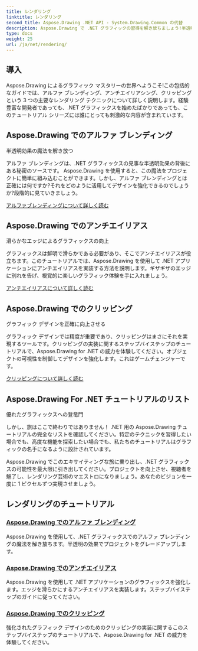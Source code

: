 ```yaml
---
title: レンダリング
linktitle: レンダリング
second_title: Aspose.Drawing .NET API - System.Drawing.Common の代替
description: Aspose.Drawing で .NET グラフィックの習得を解き放ちましょう!半透明効果を得るためにアルファ ブレンディングを使用してプロジェクトを向上させます。デザインを強化するためのアンチエイリアスとクリッピングについて学びます。
type: docs
weight: 25
url: /ja/net/rendering/
---
```

## 導入

Aspose.Drawing によるグラフィック マスタリーの世界へようこそ!この包括的なガイドでは、アルファ ブレンディング、アンチエイリアシング、クリッピングという 3 つの主要なレンダリング テクニックについて詳しく説明します。経験豊富な開発者であっても、.NET グラフィックスを始めたばかりであっても、このチュートリアル シリーズには誰にとっても刺激的な内容が含まれています。

## Aspose.Drawing でのアルファ ブレンディング
半透明効果の魔法を解き放つ

アルファ ブレンディングは、.NET グラフィックスの見事な半透明効果の背後にある秘密のソースです。 Aspose.Drawing を使用すると、この魔法をプロジェクトに簡単に組み込むことができます。しかし、アルファ ブレンディングとは正確には何ですか?それをどのように活用してデザインを強化できるのでしょうか?段階的に見ていきましょう。

[アルファブレンディングについて詳しく読む](./alpha-blending/)

## Aspose.Drawing でのアンチエイリアス
滑らかなエッジによるグラフィックスの向上

グラフィックスは鮮明で滑らかである必要があり、そこでアンチエイリアスが役立ちます。このチュートリアルでは、Aspose.Drawing を使用して .NET アプリケーションにアンチエイリアスを実装する方法を説明します。ギザギザのエッジに別れを告げ、視覚的に楽しいグラフィック体験を手に入れましょう。

[アンチエイリアスについて詳しく読む](./antialiasing/)

## Aspose.Drawing でのクリッピング
グラフィック デザインを正確に向上させる

グラフィック デザインでは精度が重要であり、クリッピングはまさにそれを実現するツールです。クリッピングの実装に関するステップバイステップのチュートリアルで、Aspose.Drawing for .NET の威力を体験してください。オブジェクトの可視性を制御してデザインを強化します。これはゲームチェンジャーです。

[クリッピングについて詳しく読む](./clipping/)

## Aspose.Drawing For .NET チュートリアルのリスト
優れたグラフィックスへの登竜門

しかし、旅はここで終わりではありません！ .NET 用の Aspose.Drawing チュートリアルの完全なリストを確認してください。特定のテクニックを習得したい場合でも、高度な機能を探索したい場合でも、私たちのチュートリアルはグラフィックの名手になるように設計されています。

Aspose.Drawing でこのエキサイティングな旅に乗り出し、.NET グラフィックスの可能性を最大限に引き出してください。プロジェクトを向上させ、視聴者を魅了し、レンダリング芸術のマエストロになりましょう。あなたのビジョンを一度に 1 ピクセルずつ実現させましょう。
## レンダリングのチュートリアル
### [Aspose.Drawing でのアルファ ブレンディング](./alpha-blending/)
Aspose.Drawing を使用して、.NET グラフィックスでのアルファ ブレンディングの魔法を解き放ちます。半透明の効果でプロジェクトをグレードアップします。
### [Aspose.Drawing でのアンチエイリアス](./antialiasing/)
Aspose.Drawing を使用して .NET アプリケーションのグラフィックスを強化します。エッジを滑らかにするアンチエイリアスを実装します。ステップバイステップのガイドに従ってください。
### [Aspose.Drawing でのクリッピング](./clipping/)
強化されたグラフィック デザインのためのクリッピングの実装に関するこのステップバイステップのチュートリアルで、Aspose.Drawing for .NET の威力を体験してください。
